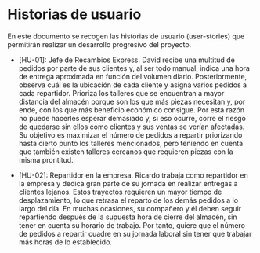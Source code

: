 # Historias de usuario

En este documento se recogen las historias de usuario (user-stories) que permitirán realizar un desarrollo progresivo del proyecto.

- [HU-01]: Jefe de Recambios Express. David recibe una multitud de pedidos por parte de sus clientes y, al ser todo manual, indica una hora de entrega aproximada en función del volumen diario. Posteriormente, observa cuál es la ubicación de cada cliente y asigna varios pedidos a cada repartidor. Prioriza los talleres que se encuentran a mayor distancia del almacén porque son los que más piezas necesitan y, por ende, con los que más beneficio económico consigue. Por esta razón no puede hacerles esperar demasiado y, si eso ocurre, corre el riesgo de quedarse sin ellos como clientes y sus ventas se verían afectadas. Su objetivo es maximizar el número de pedidos a repartir priorizando hasta cierto punto los talleres mencionados, pero teniendo en cuenta que también existen talleres cercanos que requieren piezas con la misma prontitud.

- [HU-02]: Repartidor en la empresa. Ricardo trabaja como repartidor en la empresa y dedica gran parte de su jornada en realizar entregas a clientes lejanos. Estos trayectos requieren un mayor tiempo de desplazamiento, lo que retrasa el reparto de los demás pedidos a lo largo del día. En muchas ocasiones, su compañero y él deben seguir repartiendo después de la supuesta hora de cierre del almacén, sin tener en cuenta su horario de trabajo. Por tanto, quiere que el número de pedidos a repartir cuadre en su jornada laboral sin tener que trabajar más horas de lo establecido.


